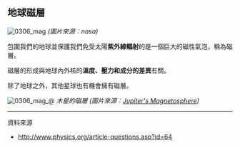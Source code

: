 ## 地球磁層

![0306_mag](./static/0306_mag.gif)
*(圖片來源︰nasa)*

包圍我們的地球並保護我們免受太陽**紫外線輻射**的是一個巨大的磁性氣泡，稱為磁層。

磁層的形成與地球內外核的**溫度、壓力和成分的差異**有關。

除了地球之外，其他星球也有機會擁有磁層。

![0306_mag_@](./static/0306_mag_@.jpg)
*木星的磁層 (圖片來源︰[Jupiter's Magnetosphere](http://planetaryexploration-net.planetpatriot.net/jupiter/io/jupiter%27s_magnetosphere.html))*

---

資料來源

- http://www.physics.org/article-questions.asp?id=64

